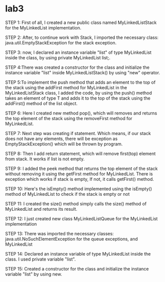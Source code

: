 # lab3
STEP 1: First of all, I created a new public class named MyLinkedListStack for the MyLinkedList implementation. 

STEP 2: After, to continue work with Stack, I imported the necessary class: java.util.EmptyStackException for the stack exception.

STEP 3: now, I declared an instance variable "list" of type MyLinkedList inside the class, by using private MyLinkedList<T> list;.

STEP 4:There was created a constructor for the class and initialize the instance variable "list" inside MyLinkedListStack() by using "new" operator.
  
STEP 5:To implement the push method that adds an element to the top of the stack using the addFirst method for MyLinkedList in the MyLinkedListStack class, I added the code, by using the push() method takes an element of type T and adds it to the top of the stack using the addFirst() method of the list object.

STEP 6: Here I created new method pop(), which will removes and returns the top element of the stack using the removeFirst method for MyLinkedList.
  
STEP 7: Next step was creating if statement. Which means, if our stack does not have any elements, there will be exception as EmptyStackException() which will be thrown by program.

STEP 8: Then I add return statement, which will remove first(top) element from stack. It works if list is not empty.

STEP 9: I added the peek method that returns the top element of the stack without removing it using the getFirst method for MyLinkedList.
There is exception which works if stack is empty, If not, it calls getFirst() method.

STEP 10:  Here's the isEmpty() method implemented using the isEmpty() method of MyLinkedList to check if the stack is empty or not

STEP 11: I created the size() method simply calls the size() method of MyLinkedList and returns its result.

STEP 12: I just created new class MyLinkedListQueue<T> for the MyLinkedList implementation

STEP 13: There was imported the necessary classes: java.util.NoSuchElementException for the queue exceptions, and MyLinkedList

STEP 14: Declared an instance variable of type MyLinkedList inside the class. I used private variable "list".
  
STEP 15: Created a constructor for the class and initialize the instance variable "list" by using new.

